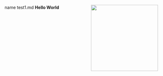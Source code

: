 name test1.md
**Hello World** <img align="right" width="220" height="220" src="/assets/IMG/template_logo.png">


